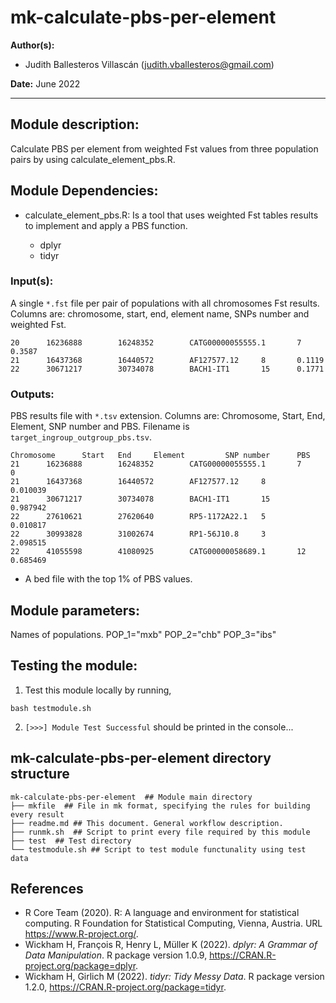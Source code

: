 # mk-calculate-pbs-per-element
**Author(s):**

* Judith Ballesteros Villascán (judith.vballesteros@gmail.com)

**Date:** June 2022

---

## Module description:
Calculate PBS per element from weighted Fst values from three population pairs by using calculate_element_pbs.R. 

## Module Dependencies:
* calculate_element_pbs.R: Is a tool that uses weighted Fst tables results to implement and apply a PBS function.
    
    * dplyr 
    * tidyr 

### Input(s):

A single `*.fst` file per pair of populations with all chromosomes Fst results.
Columns are: chromosome, start, end, element name, SNPs number and weighted Fst.

```
20      16236888        16248352        CATG00000055555.1       7       0.3587
21      16437368        16440572        AF127577.12     8       0.1119
22      30671217        30734078        BACH1-IT1       15      0.1771
```

### Outputs:

PBS results file with `*.tsv` extension.
Columns are: Chromosome, Start, End, Element, SNP number and PBS.
Filename is `target_ingroup_outgroup_pbs.tsv`.

```
Chromosome      Start   End     Element         SNP number      PBS
21      16236888        16248352        CATG00000055555.1       7       0
21      16437368        16440572        AF127577.12     8       0.010039
21      30671217        30734078        BACH1-IT1       15      0.987942
22      27610621        27620640        RP5-1172A22.1   5       0.010817
22      30993828        31002674        RP1-56J10.8     3       2.098515
22      41055598        41080925        CATG00000058689.1       12      0.685469
```
* A bed file with the top 1% of PBS values.

## Module parameters:
Names of populations.
POP_1="mxb"
POP_2="chb"
POP_3="ibs"

## Testing the module:

1. Test this module locally by running,
```
bash testmodule.sh
```

2. `[>>>] Module Test Successful` should be printed in the console...

## mk-calculate-pbs-per-element  directory structure

````
mk-calculate-pbs-per-element  ## Module main directory
├── mkfile  ## File in mk format, specifying the rules for building every result
├── readme.md ## This document. General workflow description.
├── runmk.sh  ## Script to print every file required by this module
├── test  ## Test directory
└── testmodule.sh ## Script to test module functunality using test data
````

## References
*   R Core Team (2020). R: A language and environment
  for statistical computing. R Foundation for
  Statistical Computing, Vienna, Austria. URL
  https://www.R-project.org/.
* Wickham H, François R, Henry L, Müller K (2022). _dplyr: A Grammar of Data
  Manipulation_. R package version 1.0.9,
  <https://CRAN.R-project.org/package=dplyr>.
* Wickham H, Girlich M (2022). _tidyr: Tidy Messy Data_. R package version
  1.2.0, <https://CRAN.R-project.org/package=tidyr>.